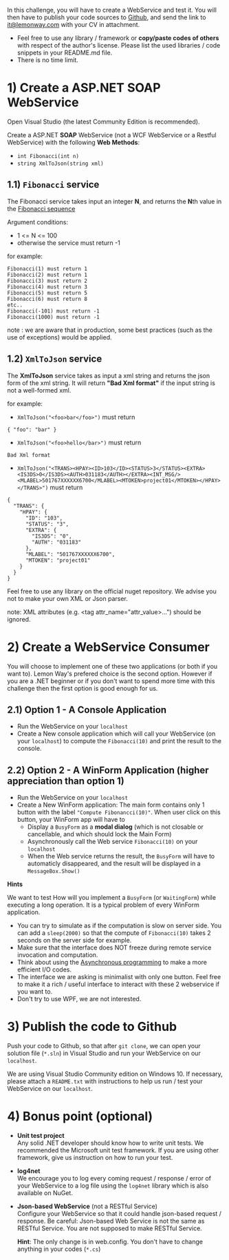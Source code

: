 In this challenge, you will have to create a WebService and test it. You will then have to publish your code sources to [Github](https://github.com), and send the link to it@lemonway.com with your CV in attachment.

* Feel free to use any library / framework or **copy/paste codes of others** with respect of the author's license. Please list the used libraries / code snippets in your README.md file.
* There is no time limit.

# 1) Create a ASP.NET **SOAP** WebService

Open Visual Studio (the latest Community Edition is recommended).

Create a ASP.NET **SOAP** WebService (not a WCF WebService or a Restful WebService) with the following **Web Methods**:

* `int Fibonacci(int n)`
* `string XmlToJson(string xml)`

## 1.1) `Fibonacci` service

The Fibonacci service takes input an integer **N**, and returns the **N**th value in the [Fibonacci sequence](https://en.wikipedia.org/wiki/Fibonacci_number)

Argument conditions:

* 1 <= N <= 100
* otherwise the service must return -1

for example:

```
Fibonacci(1) must return 1
Fibonacci(2) must return 1
Fibonacci(3) must return 2
Fibonacci(4) must return 3
Fibonacci(5) must return 5
Fibonacci(6) must return 8
etc..
Fibonacci(-101) must return -1
Fibonacci(1000) must return -1
```

note : we are aware that in production, some best practices (such as the use of exceptions) would be applied.


## 1.2) `XmlToJson` service

The **XmlToJson** service takes as input a xml string and returns the json form of the xml string. It will return **"Bad Xml format"** if the input string is not a well-formed xml.

for example:

* `XmlToJson("<foo>bar</foo>")` must return 
```
{ "foo": "bar" }
```

* `XmlToJson("<foo>hello</bar>")` must return
```
Bad Xml format
```

* `XmlToJson("<TRANS><HPAY><ID>103</ID><STATUS>3</STATUS><EXTRA><IS3DS>0</IS3DS><AUTH>031183</AUTH></EXTRA><INT_MSG/><MLABEL>501767XXXXXX6700</MLABEL><MTOKEN>project01</MTOKEN></HPAY></TRANS>")` must return
```
{
  "TRANS": {
    "HPAY": {
      "ID": "103",
      "STATUS": "3",
      "EXTRA": {
        "IS3DS": "0",
        "AUTH": "031183"
      },
      "MLABEL": "501767XXXXXX6700",
      "MTOKEN": "project01"
    }
  }
}
```

Feel free to use any library on the official nuget repository. We advise you not to make your own XML or Json parser.

note: XML attributes (e.g. <tag attr_name="attr_value>...") should be ignored.

# 2) Create a WebService Consumer

You will choose to implement one of these two applications (or both if you want to).
Lemon Way's prefered choice is the second option. However if you are a .NET beginner or if you don't want to spend more time with this challenge then the first option is good enough for us.

## 2.1) Option 1 - A Console Application

- Run the WebService on your `localhost`
- Create a New console application which will call your WebService (on your `localhost`) to compute the `Fibonacci(10)` and print the result to the console.

## 2.2) Option 2 - A WinForm Application (higher appreciation than option 1)

- Run the WebService on your `localhost`
- Create a New WinForm application: 
The main form contains only 1 button with the label `"Compute Fibonancci(10)"`. When user click on this button, your WinForm app will have to
  + Display a `BusyForm` as a **modal dialog** (which is not closable or cancellable, and which should lock the Main Form)
  + Asynchronously call the Web service `Fibonacci(10)` on your `localhost`
  + When the Web service returns the result, the `BusyForm` will have to automaticly disappeared, and the result will be displayed in a `MessageBox.Show()`

**Hints**

We want to test How will you implement a `BusyForm` (or `WaitingForm`) while executing a long operation. It is a typical problem of every WinForm application.
- You can try to simulate as if the computation is slow on server side. You can add a `sleep(2000)` so that the compute of `Fibonacci(10)` takes 2 seconds on the server side for example.
- Make sure that the interface does NOT freeze during remote service invocation and computation.
- Think about using the [Asynchronous programming](https://docs.microsoft.com/en-us/dotnet/csharp/programming-guide/concepts/async/) to make a more efficient I/O codes.
- The interface we are asking is minimalist with only one button. Feel free to make it a rich / useful interface to interact with these 2 webservice if you want to.
- Don't try to use WPF, we are not interested.

# 3) Publish the code to Github

Push your code to Github, so that after `git clone`, we can open your solution file (`*.sln`) in Visual Studio and run your WebService on our `localhost`.

We are using Visual Studio Community edition on Windows 10. If necessary, please attach a `README.txt` with instructions to help us run / test your WebService on our `localhost`.

# 4) Bonus point (optional)

* **Unit test project**  
  Any solid .NET developer should know how to write unit tests. We recommended the Microsoft unit test framework. If you are using other framework, give us instruction on how to run your test. 

* **log4net**  
  We encourage you to log every coming request / response / error of your WebService to a log file using the `log4net` library which is also available on NuGet.

* **Json-based WebService** (not a RESTful Service)  
  Configure your WebService so that it could handle json-based request / response. 
  Be careful: Json-based Web Service is not the same as RESTful Service. You are not supposed to make RESTful Service.

  **Hint**: The only change is in web.config. You don't have to change anything in your codes (`*.cs`)
